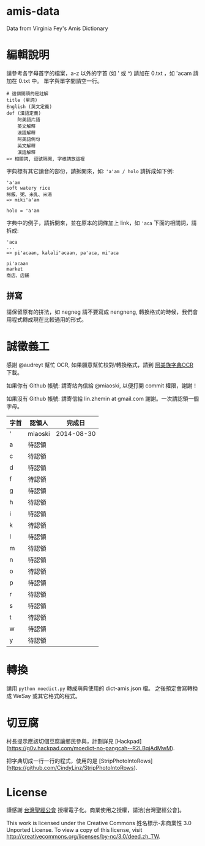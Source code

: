 amis-data
=========

Data from Virginia Fey's Amis Dictionary


編輯說明
========

請參考各字母首字的檔案，a-z 以外的字首 (如 ' 或 ^) 請加在 0.txt ，如 'acam 請加在 0.txt 中。
單字與單字間請空一行。

```
# 這個開頭的是註解
title (單詞)
English (英文定義)
def (漢語定義)
    阿美語片語
    英文解釋
    漢語解釋
    阿美語例句
    英文解釋
    漢語解釋
=> 相關詞, 逗號隔開, 字根請放這裡
```

字典標有其它讀音的部份，請拆開來，如: `'a'am / holo` 請拆成如下例:

```
'a'am
soft watery rice
稀飯、粥、米乳、米湯
=> miki'a'am

holo = 'a'am
```

字典中的例子，請拆開來，並在原本的詞條加上 link，如 `'aca` 下面的相關詞，請拆成:

```
'aca
...
=> pi'acaan, kalali'acaan, pa'aca, mi'aca

pi'acaan
market
商店、店鋪
```

拼寫
----

請保留原有的拼法，如 negneg 請不要寫成 nengneng, 轉換格式的時候，我們會用程式轉成現在比較通用的形式。

誠徵義工
========

感謝 @audreyt 幫忙 OCR, 如果願意幫忙校對/轉換格式，請到 [阿美族字典OCR](https://www.moedict.tw/tmp/amis/) 下載。

如果你有 Github 帳號: 請寄站內信給 @miaoski, 以便打開 commit 權限，謝謝！

如果沒有 Github 帳號: 請寄信給 lin.zhemin at gmail.com 謝謝。一次請認領一個字母。

| 字首 | 認領人 | 完成日     |
|------|--------|------------|
| '    | miaoski| 2014-08-30 |
| a    | 待認領 |            |
| c    | 待認領 |            |
| d    | 待認領 |            |
| f    | 待認領 |            |
| g    | 待認領 |            |
| h    | 待認領 |            |
| i    | 待認領 |            |
| k    | 待認領 |            |
| l    | 待認領 |            |
| m    | 待認領 |            |
| n    | 待認領 |            |
| o    | 待認領 |            |
| p    | 待認領 |            |
| r    | 待認領 |            |
| s    | 待認領 |            |
| t    | 待認領 |            |
| w    | 待認領 |            |
| y    | 待認領 |            |


轉換
====

請用 `python moedict.py` 轉成萌典使用的 dict-amis.json 檔。
之後預定會寫轉換成 WeSay 或其它格式的程式。


切豆腐
======

村長提示應該切個豆腐讓鄉民參與，計劃詳見 [Hackpad] (https://g0v.hackpad.com/moedict-no-pangcah--R2LBqjAdMwM).

把字典切成一行一行的程式，使用的是 [StripPhotoIntoRows] (https://github.com/CindyLinz/StripPhotoIntoRows).


License
=======

謹感謝 [台灣聖經公會](http://www.biblesociety-tw.org/) 授權電子化。商業使用之授權，請洽[台灣聖經公會]。

This work is licensed under the Creative Commons 姓名標示-非商業性 3.0 Unported License. To view a copy of this license, visit http://creativecommons.org/licenses/by-nc/3.0/deed.zh_TW.
